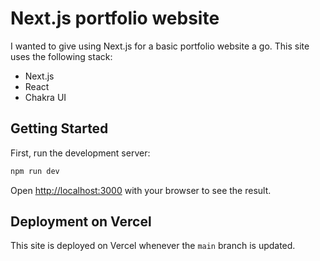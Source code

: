 # Next.js portfolio website

I wanted to give using Next.js for a basic portfolio website a go. This site uses the following stack:

- Next.js
- React
- Chakra UI

## Getting Started

First, run the development server:

```bash
npm run dev
```

Open [http://localhost:3000](http://localhost:3000) with your browser to see the result.

## Deployment on Vercel

This site is deployed on Vercel whenever the `main` branch is updated.
